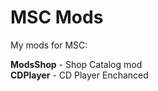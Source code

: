 # MSC Mods
My mods for MSC:  

**ModsShop** - Shop Catalog mod  
**CDPlayer** - CD Player Enchanced  